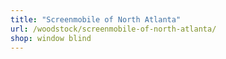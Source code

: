 ```yaml
---
title: "Screenmobile of North Atlanta"
url: /woodstock/screenmobile-of-north-atlanta/
shop: window blind
---
```

